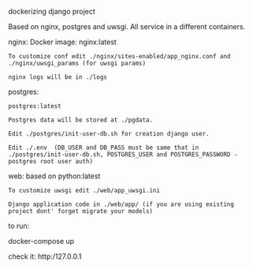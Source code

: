 dockerizing django project

Based on nginx, postgres and uwsgi.
All service in a different containers.



nginx:
	Docker image: nginx:latest
	
	To customize conf edit ./nginx/sites-enabled/app_nginx.conf and ./nginx/uwsgi_params (for uwsgi params)

	nginx logs will be in ./logs

postgres:

	postgres:latest

	Postgres data will be stored at ./pgdata.
	
	Edit ./postgres/init-user-db.sh for creation django user.

	Edit ./.env  (DB_USER and DB_PASS must be same that in ./postgres/init-user-db.sh, POSTGRES_USER and POSTGRES_PASSWORD - postgres root user auth)
	

web:
	based on python:latest
	
	To customize uwsgi edit ./web/app_uwsgi.ini

	Django application code in ./web/app/ (if you are using existing project dont' forget migrate your models)
	

to run:

docker-compose up

check it: http:/127.0.0.1
